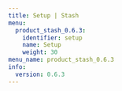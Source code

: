 ```yaml
---
title: Setup | Stash
menu:
  product_stash_0.6.3:
    identifier: setup
    name: Setup
    weight: 30
menu_name: product_stash_0.6.3
info:
  version: 0.6.3
---
```


